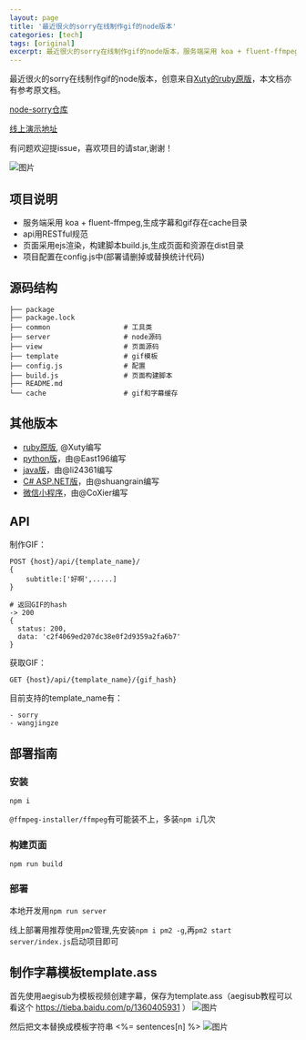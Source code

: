 ```yaml
---
layout: page
title: '最近很火的sorry在线制作gif的node版本'
categories: [tech]
tags: [original]
excerpt: 最近很火的sorry在线制作gif的node版本，服务端采用 koa + fluent-ffmpeg, api用RESTful规范。
---
```


最近很火的sorry在线制作gif的node版本，创意来自[Xuty的ruby原版](https://github.com/xtyxtyx/sorry)，本文档亦有参考原文档。

[node-sorry仓库](https://github.com/LiPinghai/node-sorry)

[线上演示地址](http://gif.lipinghai.cn/index.html?from=segmentfault)


有问题欢迎提issue，喜欢项目的请star,谢谢！

![图片](http://imgsrc.baidu.com/forum/pic/item/a98c4bc6a7efce1b86b10ccca351f3deb58f6585.gif)

## 项目说明

* 服务端采用 koa + fluent-ffmpeg,生成字幕和gif存在cache目录
* api用RESTful规范
* 页面采用ejs渲染，构建脚本build.js,生成页面和资源在dist目录
* 项目配置在config.js中(部署请删掉或替换统计代码)

## 源码结构

```
├── package
├── package.lock
├── common                  # 工具类
├── server                  # node源码
├── view                    # 页面源码
├── template                # gif模板
├── config.js               # 配置
├── build.js                # 页面构建脚本
├── README.md
└── cache                   # gif和字幕缓存
```

## 其他版本

- [ruby原版](https://github.com/xtyxtyx/sorry), @Xuty编写
- [python版](https://github.com/East196/sorrypy)，由@East196编写
- [java版](https://github.com/li24361/sorryJava)，由@li24361编写
- [C# ASP.NET版](https://github.com/shuangrain/SorryNet)，由@shuangrain编写
- [微信小程序](https://github.com/CoXier/iemoji-wechat)，由@CoXier编写

## API

制作GIF：
```
POST {host}/api/{template_name}/
{
    subtitle:['好啊',.....]
}

# 返回GIF的hash
-> 200 
{
  status: 200,
  data: 'c2f4069ed207dc38e0f2d9359a2fa6b7'
}
```

获取GIF：
```
GET {host}/api/{template_name}/{gif_hash}
```

目前支持的template_name有：
```
- sorry
- wangjingze
```

## 部署指南

### 安装
```
npm i
```
`@ffmpeg-installer/ffmpeg`有可能装不上，多装`npm i`几次

### 构建页面
```
npm run build
```

### 部署

本地开发用`npm run server`

线上部署用推荐使用`pm2`管理,先安装`npm i pm2 -g`,再`pm2 start server/index.js`启动项目即可

## 制作字幕模板template.ass

首先使用aegisub为模板视频创建字幕，保存为template.ass（aegisub教程可以看这个 https://tieba.baidu.com/p/1360405931 ）
![图片](https://dn-coding-net-production-pp.qbox.me/56a213df-9ff7-41e0-9b6c-96b1f0fe2cb6.png)

然后把文本替换成模板字符串 <%= sentences[n] %>
![图片](https://dn-coding-net-production-pp.qbox.me/6b07bc65-c3d7-4251-aad2-bd7b05af9102.png)

